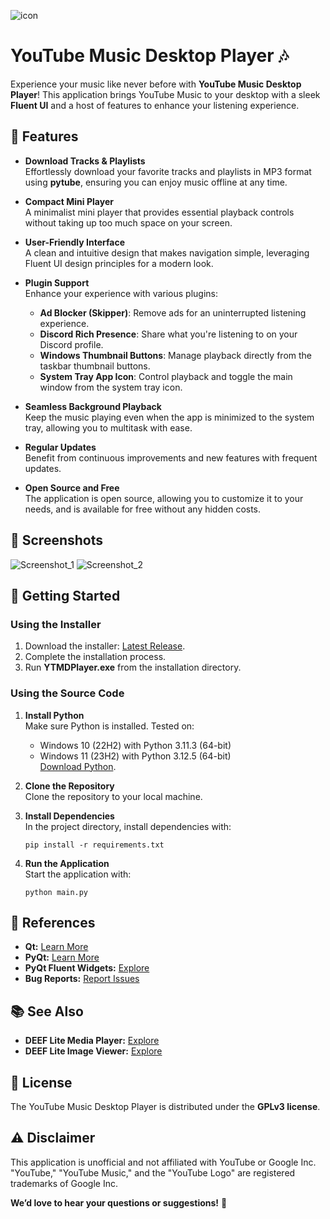 ![icon](https://github.com/deeffest/Youtube-Music-Desktop-Player/assets/117280555/7ab71884-0aed-4032-86ea-a9f85a979395)
# YouTube Music Desktop Player 🎶

Experience your music like never before with **YouTube Music Desktop Player**! This application brings YouTube Music to your desktop with a sleek **Fluent UI** and a host of features to enhance your listening experience.

## 🎨 Features

- **Download Tracks & Playlists**  
  Effortlessly download your favorite tracks and playlists in MP3 format using **pytube**, ensuring you can enjoy music offline at any time.

- **Compact Mini Player**  
  A minimalist mini player that provides essential playback controls without taking up too much space on your screen.

- **User-Friendly Interface**  
  A clean and intuitive design that makes navigation simple, leveraging Fluent UI design principles for a modern look.

- **Plugin Support**  
  Enhance your experience with various plugins:
  - **Ad Blocker (Skipper)**: Remove ads for an uninterrupted listening experience.  
  - **Discord Rich Presence**: Share what you're listening to on your Discord profile.  
  - **Windows Thumbnail Buttons**: Manage playback directly from the taskbar thumbnail buttons.  
  - **System Tray App Icon**: Control playback and toggle the main window from the system tray icon.

- **Seamless Background Playback**  
  Keep the music playing even when the app is minimized to the system tray, allowing you to multitask with ease.

- **Regular Updates**  
  Benefit from continuous improvements and new features with frequent updates.

- **Open Source and Free**  
  The application is open source, allowing you to customize it to your needs, and is available for free without any hidden costs.

## 📸 Screenshots
![Screenshot_1](https://github.com/user-attachments/assets/8705d46c-83c0-4a4c-a2c9-0fecb089e392)
![Screenshot_2](https://github.com/user-attachments/assets/ceaec55b-8706-413c-a09d-46ce66067a01)

## 🚀 Getting Started
### Using the Installer
1. Download the installer: [Latest Release](https://github.com/deeffest/Youtube-Music-Desktop-Player/releases/latest).
2. Complete the installation process.
3. Run **YTMDPlayer.exe** from the installation directory.

### Using the Source Code
1. **Install Python**  
   Make sure Python is installed. Tested on:
   - Windows 10 (22H2) with Python 3.11.3 (64-bit)
   - Windows 11 (23H2) with Python 3.12.5 (64-bit)  
   [Download Python](https://www.python.org/downloads/).

2. **Clone the Repository**  
   Clone the repository to your local machine.

3. **Install Dependencies**  
   In the project directory, install dependencies with:
   ```
   pip install -r requirements.txt
   ```

4. **Run the Application**  
   Start the application with:
   ```
   python main.py
   ```

## 🔗 References
- **Qt:** [Learn More](https://www.qt.io/)
- **PyQt:** [Learn More](https://riverbankcomputing.com/software/pyqt)
- **PyQt Fluent Widgets:** [Explore](https://github.com/zhiyiYo/PyQt-Fluent-Widgets)
- **Bug Reports:** [Report Issues](https://github.com/deeffest/Youtube-Music-Desktop-Player/issues/new/choose)

## 📚 See Also
- **DEEF Lite Media Player:** [Explore](https://github.com/deeffest/DEEF-Lite-Media-Player)
- **DEEF Lite Image Viewer:** [Explore](https://github.com/deeffest/DEEF-Lite-Image-Viewer)

## 📜 License
The YouTube Music Desktop Player is distributed under the **GPLv3 license**.

## ⚠️ Disclaimer
This application is unofficial and not affiliated with YouTube or Google Inc. "YouTube," "YouTube Music," and the "YouTube Logo" are registered trademarks of Google Inc.

**We’d love to hear your questions or suggestions!** 💬